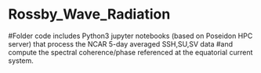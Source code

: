# Rossby_Wave_Radiation
#Folder code includes Python3 jupyter notebooks (based on Poseidon HPC server) that process the NCAR 5-day averaged SSH,SU,SV data
#and compute the spectral coherence/phase referenced at the equatorial current system.
